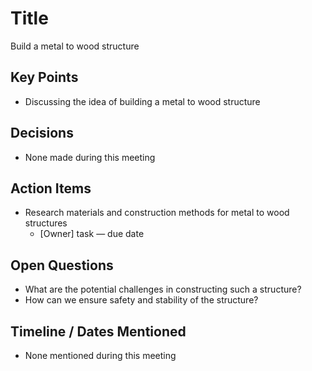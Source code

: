 # Title
Build a metal to wood structure

## Key Points
- Discussing the idea of building a metal to wood structure

## Decisions
- None made during this meeting

## Action Items
- Research materials and construction methods for metal to wood structures
  - [Owner] task — due date

## Open Questions
- What are the potential challenges in constructing such a structure?
- How can we ensure safety and stability of the structure?

## Timeline / Dates Mentioned
- None mentioned during this meeting